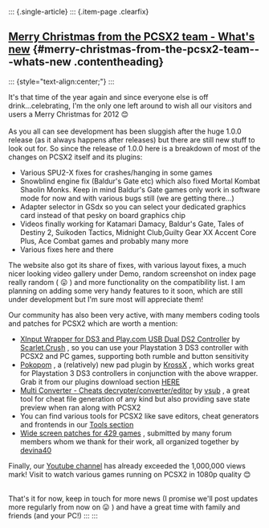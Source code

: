::: {.single-article}
::: {.item-page .clearfix}
## [Merry Christmas from the PCSX2 team - What\'s new](/246-merry-xmas-2012.html) {#merry-christmas-from-the-pcsx2-team---whats-new .contentheading}

::: {style="text-align:center;"}
:::

It\'s that time of the year again and since everyone else is off
drink\...celebrating, I\'m the only one left around to wish all our
visitors and users a Merry Christmas for 2012
😊\
\
As you all can see development has been sluggish after the huge 1.0.0
release (as it always happens after releases) but there are still new
stuff to look out for. So since the release of 1.0.0 here is a breakdown
of most of the changes on PCSX2 itself and its plugins:

-   Various SPU2-X fixes for crashes/hanging in some games
-   Snowblind engine fix (Baldur\'s Gate etc) which also fixed Mortal
    Kombat Shaolin Monks. Keep in mind Baldur\'s Gate games only work in
    software mode for now and with various bugs still (we are getting
    there\...)
-   Adapter selector in GSdx so you can select your dedicated graphics
    card instead of that pesky on board graphics chip
-   Videos finally working for Katamari Damacy, Baldur\'s Gate, Tales of
    Destiny 2, Suikoden Tactics, Midnight Club,Guilty Gear XX Accent
    Core Plus, Ace Combat games and probably many more
-   Various fixes here and there

The website also got its share of fixes, with various layout fixes, a
much nicer looking video gallery under Demo, random screenshot on index
page really random (
😛 ) and more functionality on the compatibility
list. I am planning on adding some very handy features to it soon, which
are still under development but I\'m sure most will appreciate them!

Our community has also been very active, with many members coding tools
and patches for PCSX2 which are worth a mention:

-   [XInput Wrapper for DS3 and Play.com USB Dual DS2
    Controller](http://forums.pcsx2.net/Thread-XInput-Wrapper-for-DS3-and-Play-com-USB-Dual-DS2-Controller)
    by [Scarlet.Crush](http://forums.pcsx2.net/User-Scarlet-Crush) , so
    you can use your Playstation 3 DS3 controller with PCSX2 and PC
    games, supporting both rumble and button sensitivity
-   [Pokopom](http://forums.pcsx2.net/Thread-Pokopom-KrossX-s-Pad-Plugin)
    , a (relatively) new pad plugin by
    [KrossX](http://forums.pcsx2.net/User-KrossX) , which works great
    for Playstation 3 DS3 controllers in conjunction with the above
    wrapper. Grab it from our plugins download section
    [HERE](/download/viewcategory/9-plugins.html)
-   [Multi Converter - Cheats
    decrypter/converter/editor](http://forums.pcsx2.net/Thread-Multi-Converter-Cheats-decrypter-converter-editor-and-much-more)
    by [vsub](http://forums.pcsx2.net/User-vsub) , a great tool for
    cheat file generation of any kind but also providing save state
    preview when ran along with PCSX2
-   You can find various tools for PCSX2 like save editors, cheat
    generators and frontends in our [Tools
    section](http://forums.pcsx2.net/Forum-Tools-Applications-Homebrew)
-   [Wide screen patches for 429
    games](http://forums.pcsx2.net/Thread-PCSX2-Widescreen-Game-Patches?pid=271674#pid271674)
    , submitted by many forum members whom we thank for their work, all
    organized together by
    [devina40](http://forums.pcsx2.net/User-devina40)

Finally, our [Youtube channel](http://www.youtube.com/user/PCSX2team)
has already exceeded the 1,000,000 views mark! Visit to watch various
games running on PCSX2 in 1080p quality
😊

\
That\'s it for now, keep in touch for more news (I promise we\'ll post
updates more regularly from now on
😛 ) and have a great time with family and friends
(and your PC!)
:::
:::
